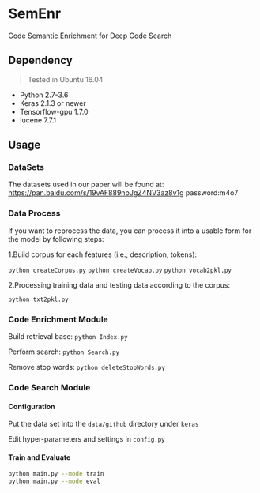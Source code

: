 # SemEnr
Code Semantic Enrichment for Deep Code Search

## Dependency
> Tested in Ubuntu 16.04
* Python 2.7-3.6
* Keras 2.1.3 or newer
* Tensorflow-gpu 1.7.0
* lucene 7.7.1


## Usage

   ### DataSets
  The datasets used in our paper will be found at: https://pan.baidu.com/s/19vAF889nbJgZ4NV3az8v1g password:m4o7
  
   ### Data Process
   If you want to reprocess the data, you can process it into a usable form for the model by following steps:
   
   1.Build corpus for each features (i.e., description, tokens):
   
   `python createCorpus.py` `python createVocab.py` `python vocab2pkl.py`
   
   2.Processing training data and testing data according to the corpus:
   
   `python txt2pkl.py`
   
   ### Code Enrichment Module
   Build retrieval base: `python Index.py`
   
   Perform search: `python Search.py`
   
   Remove stop words: `python deleteStopWords.py`
   
   ### Code Search Module
   
   #### Configuration
   Put the data set into the `data/github` directory under `keras`
   
   Edit hyper-parameters and settings in `config.py`
   
   #### Train and Evaluate
   
   ```bash
   python main.py --mode train
   python main.py --mode eval

